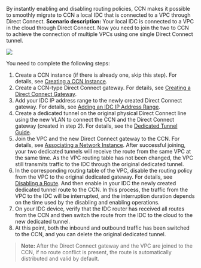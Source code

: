  
By instantly enabling and disabling routing policies, CCN makes it possible to smoothly migrate to CCN a local IDC that is connected to a VPC through Direct Connect.
**Scenario description:**
Your local IDC is connected to a VPC in the cloud through Direct Connect. Now you need to join the two to CCN to achieve the connection of multiple VPCs using one single Direct Connect tunnel.

![](
https://main.qcloudimg.com/raw/e5aaa24de41749ee2c7dd20d5d037512.png)

You need to complete the following steps:
1. Create a CCN instance (if there is already one, skip this step). For details, see [Creating a CCN Instance](/document/product/877/18752).
2. Create a CCN-type Direct Connect gateway. For details, see [Creating a Direct Connect Gateway](/document/product/216/549).
3. Add your IDC IP address range to the newly created Direct Connect gateway. For details, see [Adding an IDC IP Address Range](/document/product/877/19036).
4. Create a dedicated tunnel on the original physical Direct Connect line using the new VLAN to connect the CCN and the Direct Connect gateway (created in step 2). For details, see the [Dedicated Tunnel Guide](/document/product/216/19261).
5. Join the VPC and the new Direct Connect gateway to the CCN. For details, see [Associating a Network Instance](/document/product/877/18747). After successful joining, your two dedicated tunnels will receive the route from the same VPC at the same time. As the VPC routing table has not been changed, the VPC still transmits traffic to the IDC through the original dedicated tunnel.
6. In the corresponding routing table of the VPC, disable the routing policy from the VPC to the original dedicated gateway. For details, see [Disabling a Route](/document/product/877/18746). And then enable in your IDC the newly created dedicated tunnel route to the CCN. In this process, the traffic from the VPC to the IDC will be interrupted, and the interruption duration depends on the time used by the disabling and enabling operations.
7. On your IDC device, verify that the IDC router has received all routes from the CCN and then switch the route from the IDC to the cloud to the new dedicated tunnel.
8. At this point, both the inbound and outbound traffic has been switched to the CCN, and you can delete the original dedicated tunnel.

>**Note:**
After the Direct Connect gateway and the VPC are joined to the CCN, if no route conflict is present, the route is automatically distributed and valid by default.
